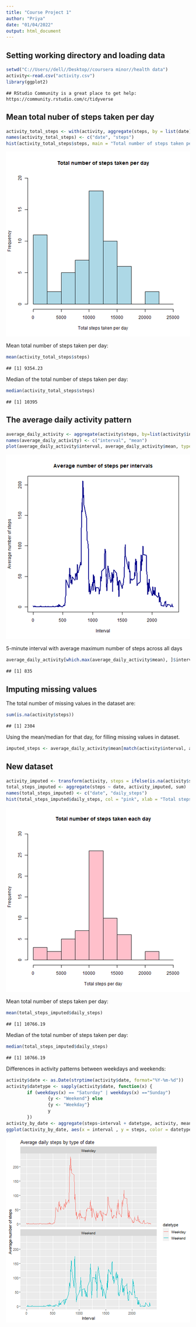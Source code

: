 ```yaml
---
title: "Course Project 1"
author: "Priya"
date: "01/04/2022"
output: html_document
---
```




## Setting working directory and loading data    

```r
setwd("C://Users//dell//Desktop//coursera minor//health data")
activity<-read.csv("activity.csv")
library(ggplot2)
```

```
## RStudio Community is a great place to get help: https://community.rstudio.com/c/tidyverse
```
## Mean total nuber of steps taken per day  

```r
activity_total_steps <- with(activity, aggregate(steps, by = list(date), FUN = sum, na.rm = TRUE))
names(activity_total_steps) <- c("date", "steps")
hist(activity_total_steps$steps, main = "Total number of steps taken per day", xlab = "Total steps taken per day", col = "lightblue", ylim = c(0,20), breaks = seq(0,25000, by=2500))
```

![plot of chunk unnamed-chunk-2](figure/unnamed-chunk-2-1.png)
  
  
Mean total number of steps taken per day:

```r
mean(activity_total_steps$steps)
```

```
## [1] 9354.23
```
Median of the total number of steps taken per day:

```r
median(activity_total_steps$steps)
```

```
## [1] 10395
```
## The average daily activity pattern

```r
average_daily_activity <- aggregate(activity$steps, by=list(activity$interval), FUN=mean, na.rm=TRUE)
names(average_daily_activity) <- c("interval", "mean")
plot(average_daily_activity$interval, average_daily_activity$mean, type = "l", col="darkblue", lwd = 2, xlab="Interval", ylab="Average number of steps", main="Average number of steps per intervals")
```

![plot of chunk unnamed-chunk-5](figure/unnamed-chunk-5-1.png)
  
5-minute interval with average maximum number of steps across all days

```r
average_daily_activity[which.max(average_daily_activity$mean), ]$interval
```

```
## [1] 835
```
## Imputing missing values  
The total number of missing values in the dataset are:  

```r
sum(is.na(activity$steps))
```

```
## [1] 2304
```
  
Using the mean/median for that day, for filling missing values in dataset.   

```r
imputed_steps <- average_daily_activity$mean[match(activity$interval, average_daily_activity$interval)]
```
## New dataset

```r
activity_imputed <- transform(activity, steps = ifelse(is.na(activity$steps), yes = imputed_steps, no = activity$steps))
total_steps_imputed <- aggregate(steps ~ date, activity_imputed, sum)
names(total_steps_imputed) <- c("date", "daily_steps")
hist(total_steps_imputed$daily_steps, col = "pink", xlab = "Total steps per day", ylim = c(0,30), main = "Total number of steps taken each day", breaks = seq(0,25000,by=2500))
```

![plot of chunk unnamed-chunk-9](figure/unnamed-chunk-9-1.png)
  
Mean total number of steps taken per day:

```r
mean(total_steps_imputed$daily_steps)
```

```
## [1] 10766.19
```
Median of the total number of steps taken per day:

```r
median(total_steps_imputed$daily_steps)
```

```
## [1] 10766.19
```
  
Differences in activity patterns between weekdays and weekends:

```r
activity$date <- as.Date(strptime(activity$date, format="%Y-%m-%d"))
activity$datetype <- sapply(activity$date, function(x) {
        if (weekdays(x) == "Saturday" | weekdays(x) =="Sunday") 
                {y <- "Weekend"} else 
                {y <- "Weekday"}
                y
        })
activity_by_date <- aggregate(steps~interval + datetype, activity, mean, na.rm = TRUE)
ggplot(activity_by_date, aes(x = interval , y = steps, color = datetype)) +geom_line() +labs(title = "Average daily steps by type of date", x = "Interval", y = "Average number of steps") + facet_wrap(~datetype, ncol = 1, nrow=2)
```

![plot of chunk unnamed-chunk-12](figure/unnamed-chunk-12-1.png)
